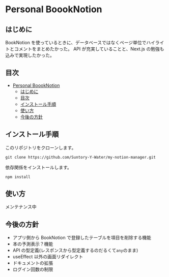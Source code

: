 # Personal BoookNotion

## はじめに

BookNotion を使っているときに、データベースではなくページ単位でハイライトとコメントをまとめたかった。
API が充実していることと、Next.js の勉強も込みで実現したかった。

## 目次

- [Personal BoookNotion](#personal-boooknotion)
  - [はじめに](#はじめに)
  - [目次](#目次)
  - [インストール手順](#インストール手順)
  - [使い方](#使い方)
  - [今後の方針](#今後の方針)

## インストール手順

このリポジトリをクローンします。

```
git clone https://github.com/Suntory-Y-Water/my-notion-manager.git
```

依存関係をインストールします。

```
npm install
```

## 使い方

メンテナンス中

## 今後の方針

- アプリ側から BookNotion で登録したテーブルを項目を削除する機能
- 本の予測表示？機能
- API の型定義(レスポンスから型定義するのだるくて`any`のまま)
- useEffect 以外の画面リダイレクト
- ドキュメントの拡張
- ログイン回数の制限
